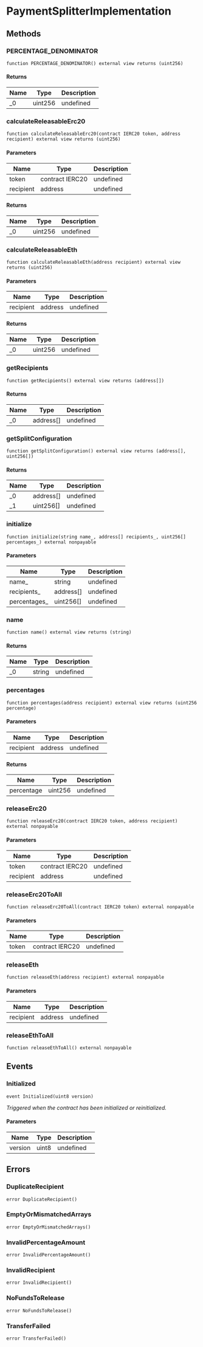 # PaymentSplitterImplementation









## Methods

### PERCENTAGE_DENOMINATOR

```solidity
function PERCENTAGE_DENOMINATOR() external view returns (uint256)
```






#### Returns

| Name | Type | Description |
|---|---|---|
| _0 | uint256 | undefined |

### calculateReleasableErc20

```solidity
function calculateReleasableErc20(contract IERC20 token, address recipient) external view returns (uint256)
```





#### Parameters

| Name | Type | Description |
|---|---|---|
| token | contract IERC20 | undefined |
| recipient | address | undefined |

#### Returns

| Name | Type | Description |
|---|---|---|
| _0 | uint256 | undefined |

### calculateReleasableEth

```solidity
function calculateReleasableEth(address recipient) external view returns (uint256)
```





#### Parameters

| Name | Type | Description |
|---|---|---|
| recipient | address | undefined |

#### Returns

| Name | Type | Description |
|---|---|---|
| _0 | uint256 | undefined |

### getRecipients

```solidity
function getRecipients() external view returns (address[])
```






#### Returns

| Name | Type | Description |
|---|---|---|
| _0 | address[] | undefined |

### getSplitConfiguration

```solidity
function getSplitConfiguration() external view returns (address[], uint256[])
```






#### Returns

| Name | Type | Description |
|---|---|---|
| _0 | address[] | undefined |
| _1 | uint256[] | undefined |

### initialize

```solidity
function initialize(string name_, address[] recipients_, uint256[] percentages_) external nonpayable
```





#### Parameters

| Name | Type | Description |
|---|---|---|
| name_ | string | undefined |
| recipients_ | address[] | undefined |
| percentages_ | uint256[] | undefined |

### name

```solidity
function name() external view returns (string)
```






#### Returns

| Name | Type | Description |
|---|---|---|
| _0 | string | undefined |

### percentages

```solidity
function percentages(address recipient) external view returns (uint256 percentage)
```





#### Parameters

| Name | Type | Description |
|---|---|---|
| recipient | address | undefined |

#### Returns

| Name | Type | Description |
|---|---|---|
| percentage | uint256 | undefined |

### releaseErc20

```solidity
function releaseErc20(contract IERC20 token, address recipient) external nonpayable
```





#### Parameters

| Name | Type | Description |
|---|---|---|
| token | contract IERC20 | undefined |
| recipient | address | undefined |

### releaseErc20ToAll

```solidity
function releaseErc20ToAll(contract IERC20 token) external nonpayable
```





#### Parameters

| Name | Type | Description |
|---|---|---|
| token | contract IERC20 | undefined |

### releaseEth

```solidity
function releaseEth(address recipient) external nonpayable
```





#### Parameters

| Name | Type | Description |
|---|---|---|
| recipient | address | undefined |

### releaseEthToAll

```solidity
function releaseEthToAll() external nonpayable
```








## Events

### Initialized

```solidity
event Initialized(uint8 version)
```



*Triggered when the contract has been initialized or reinitialized.*

#### Parameters

| Name | Type | Description |
|---|---|---|
| version  | uint8 | undefined |



## Errors

### DuplicateRecipient

```solidity
error DuplicateRecipient()
```






### EmptyOrMismatchedArrays

```solidity
error EmptyOrMismatchedArrays()
```






### InvalidPercentageAmount

```solidity
error InvalidPercentageAmount()
```






### InvalidRecipient

```solidity
error InvalidRecipient()
```






### NoFundsToRelease

```solidity
error NoFundsToRelease()
```






### TransferFailed

```solidity
error TransferFailed()
```







